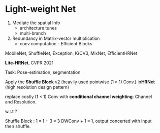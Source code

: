# Light-weight Net

1. Mediate the spatial Info
   - architecture tunes
   - multi-branch
2. Redundancy in Matrix-vector multiplication
   - conv computation - Efficient Blocks



MobileNet, ShuffleNet, Exception, IGCV3, MixNet, EfficientHRNet



**Lite-HRNet**, CVPR 2021

Task: Pose-estimation, segmentation

Apply the **Shuffle Block** v2 (heavily used pointwise ($1 \times 1$) Conv.) in**HRNet** (high resolution design pattern)

replace costly ($1 \times 1$) Conv with **conditional channel weighting**: Channel and Resolution.

w.r.t ?





Shuffle Block : $1 \times 1$ + $3 \times 3$ DWConv + $1 \times 1$, output concerted with input then shuffle.